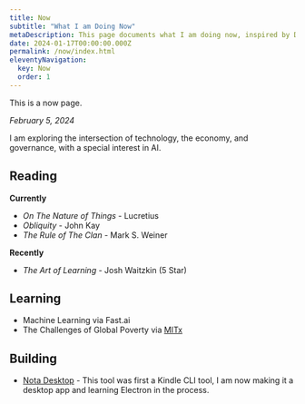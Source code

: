 ```yaml
---
title: Now
subtitle: "What I am Doing Now"
metaDescription: This page documents what I am doing now, inspired by Derek Sivers
date: 2024-01-17T00:00:00.000Z
permalink: /now/index.html
eleventyNavigation:
  key: Now
  order: 1
---
```


This is a now page.

_February 5, 2024_

I am exploring the intersection of technology, the economy, and governance, with a special interest in AI.

## Reading 

**Currently**

- _On The Nature of Things_ - Lucretius
- _Obliquity_ - John Kay
- _The Rule of The Clan_ - Mark S. Weiner

**Recently**

- _The Art of Learning_ - Josh Waitzkin (5 Star)

## Learning

- Machine Learning via Fast.ai
- The Challenges of Global Poverty via [MITx](https://mitxonline.mit.edu/)

## Building

- [Nota Desktop](https://tawanda.dev/projects/kindle-highlights-desktop/) - This tool was first a Kindle CLI tool, I am now making it a desktop app and learning Electron in the process.

